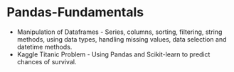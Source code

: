 # Pandas-Fundamentals

- Manipulation of Dataframes - Series, columns, sorting, filtering, string methods, using data types, handling missing values, data selection and datetime methods.
- Kaggle Titanic Problem - Using Pandas and Scikit-learn to predict chances of survival.
